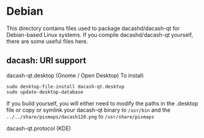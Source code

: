 
Debian
====================
This directory contains files used to package dacashd/dacash-qt
for Debian-based Linux systems. If you compile dacashd/dacash-qt yourself, there are some useful files here.

## dacash: URI support ##


dacash-qt.desktop  (Gnome / Open Desktop)
To install:

	sudo desktop-file-install dacash-qt.desktop
	sudo update-desktop-database

If you build yourself, you will either need to modify the paths in
the .desktop file or copy or symlink your dacash-qt binary to `/usr/bin`
and the `../../share/pixmaps/dacash128.png` to `/usr/share/pixmaps`

dacash-qt.protocol (KDE)

